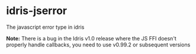 # idris-jserror

The javascript error type in idris

**Note:** There is a bug in the Idris v1.0 release where the JS FFI doesn't 
properly handle callbacks, you need to use v0.99.2 or subsequent versions
